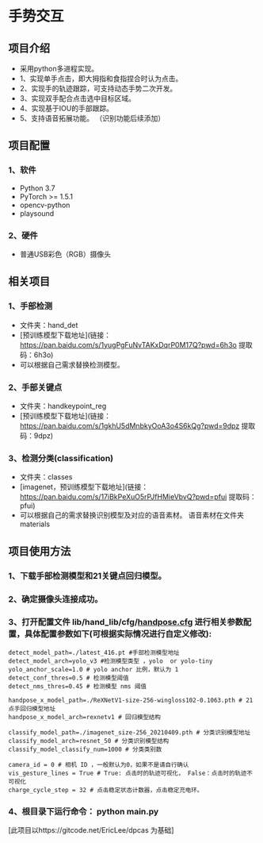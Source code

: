 # 手势交互

## 项目介绍

*  采用python多进程实现。
* 1、实现单手点击，即大拇指和食指捏合时认为点击。
* 2、实现手的轨迹跟踪，可支持动态手势二次开发。
* 3、实现双手配合点击选中目标区域。
* 4、实现基于IOU的手部跟踪。
* 5、支持语音拓展功能。
  （识别功能后续添加）

## 项目配置  
### 1、软件  
* Python 3.7  
* PyTorch >= 1.5.1  
* opencv-python
* playsound
### 2、硬件
* 普通USB彩色（RGB）摄像头

## 相关项目
### 1、手部检测
* 文件夹：hand_det
* [预训练模型下载地址](链接：https://pan.baidu.com/s/1yugPgFuNvTAKxDqrP0M17Q?pwd=6h3o 
提取码：6h3o)
* 可以根据自己需求替换检测模型。
### 2、手部关键点
* 文件夹：handkeypoint_reg
* [预训练模型下载地址](链接：https://pan.baidu.com/s/1gkhU5dMnbkyOoA3o4S6kQg?pwd=9dpz 
提取码：9dpz)

### 3、检测分类(classification)
* 文件夹：classes
* [imagenet，预训练模型下载地址](链接：https://pan.baidu.com/s/17iBkPeXuO5rPJfHMieVbvQ?pwd=pfui 
提取码：pfui)
* 可以根据自己的需求替换识别模型及对应的语音素材。
  语音素材在文件夹materials

## 项目使用方法  

### 1、下载手部检测模型和21关键点回归模型。
### 2、确定摄像头连接成功。
### 3、打开配置文件 lib/hand_lib/cfg/[handpose.cfg](https://codechina.csdn.net/EricLee/dpcas/-/blob/master/lib/hand_lib/cfg/handpose.cfg) 进行相关参数配置，具体配置参数如下(可根据实际情况进行自定义修改):
```
detect_model_path=./latest_416.pt #手部检测模型地址
detect_model_arch=yolo_v3 #检测模型类型 ，yolo  or yolo-tiny
yolo_anchor_scale=1.0 # yolo anchor 比例，默认为 1
detect_conf_thres=0.5 # 检测模型阈值
detect_nms_thres=0.45 # 检测模型 nms 阈值

handpose_x_model_path=./ReXNetV1-size-256-wingloss102-0.1063.pth # 21点手回归模型地址
handpose_x_model_arch=rexnetv1 # 回归模型结构

classify_model_path=./imagenet_size-256_20210409.pth # 分类识别模型地址
classify_model_arch=resnet_50 # 分类识别模型结构
classify_model_classify_num=1000 # 分类类别数

camera_id = 0 # 相机 ID ，一般默认为0，如果不是请自行确认
vis_gesture_lines = True # True: 点击时的轨迹可视化， False：点击时的轨迹不可视化
charge_cycle_step = 32 # 点击稳定状态计数器，点击稳定充电环。
```
### 4、根目录下运行命令： python main.py



[此项目以https://gitcode.net/EricLee/dpcas 为基础]

  
